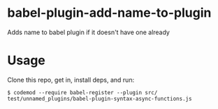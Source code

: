 # babel-plugin-add-name-to-plugin
Adds name to babel plugin if it doesn't have one already

# Usage
Clone this repo, get in, install deps, and run:

`$ codemod --require babel-register --plugin src/ test/unnamed_plugins/babel-plugin-syntax-async-functions.js`

